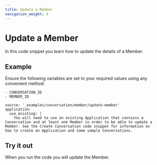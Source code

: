```yaml
---
title: Update a Member
navigation_weight: 4
---
```


# Update a Member

In this code snippet you learn how to update the details of a Member.

## Example

Ensure the following variables are set to your required values using any convenient method:

```snippet_variables
- CONVERSATION_ID
- MEMBER_ID
```

```code_snippets
source: '_examples/conversation/member/update-member'
application:
  use_existing: |
    You will need to use an existing Application that contains a Conversation and at least one Member in order to be able to update a Member. See the Create Conversation code snippet for information on how to create an Application and some sample Conversations.
```

## Try it out

When you run the code you will update the Member.
